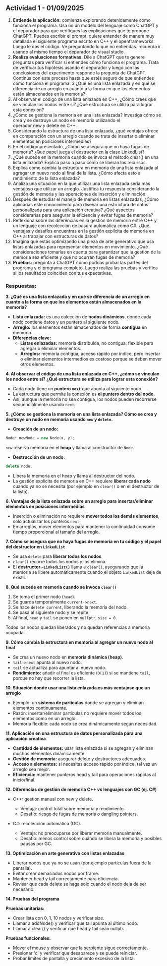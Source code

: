 ## Actividad 1 - 01/09/2025

1. **Entiende la aplicación:** comienza explorando detenidamente cómo funciona el programa. Usa un un modelo del lenguaje como ChatGPT y el depurador para que verifiques las explicaciones que te propone ChatGPT. Puedes escribir el prompt: quiere entender de manera muy detallada el siguiente programa escrito en C++ y el openframeworks. Luego le das el código. Ve preguntando lo que no entiendas. recuerda ir usando al mismo tiempo el depurador de visual studio.
2. **Realiza evaluaciones formativas.** Dile a ChatGPT que te genere preguntas para verificar si entiendes cómo funciona el programa. Trata de verificar tus hipótesis usando el depurador y luego con las conclusiones del experimento responde la pregunta de ChatGPT. Continúa con este proceso hasta que estés seguro de que entiendes cómo funciona el programa.
3.¿Qué es una lista enlazada y en qué se diferencia de un arreglo en cuanto a la forma en que los elementos están almacenados en la memoria?
4. Al observar el código de una lista enlazada en C++, ¿Cómo crees que se vinculan los nodos entre sí? ¿Qué estructura se utiliza para lograr esta conexión?
5. ¿Cómo se gestiona la memoria en una lista enlazada? Investiga cómo se crea y se destruye un nodo en memoria utilizando el operador new y delete en C++.
6. Considerando la estructura de una lista enlazada, ¿qué ventajas ofrece en comparación con un arreglo cuando se trata de insertar o eliminar elementos en posiciones intermedias?
7. En el código presentado, ¿Cómo se asegura que no haya fugas de memoria? ¿Qué papel juega el destructor en la clase LinkedList?
8. ¿Qué sucede en la memoria cuando se invoca el método clear() en una lista enlazada? Explica paso a paso cómo se liberan los recursos.
9. Explica cómo cambia la estructura en memoria de una lista enlazada al agregar un nuevo nodo al final de la lista. ¿Cómo afecta esto al rendimiento de la lista enlazada?
10. Analiza una situación en la que utilizar una lista enlazada sería más ventajoso que utilizar un arreglo. Justifica tu respuesta considerando la gestión de memoria y las operaciones de inserción y eliminación.
11. Después de estudiar el manejo de memoria en listas enlazadas, ¿Cómo aplicarías este conocimiento para diseñar una estructura de datos personalizada para una aplicación creativa? ¿Qué aspectos considerarías para asegurar la eficiencia y evitar fugas de memoria?
12. Reflexiona sobre las diferencias en la gestión de memoria entre C++ y un lenguaje con recolección de basura automática como C#. ¿Qué ventajas y desafíos encuentras en la gestión explícita de memoria en C++ al trabajar con estructuras de datos?
13. Imagina que estás optimizando una pieza de arte generativo que usa listas enlazadas para representar elementos en movimiento. ¿Qué consideraciones tomarías en cuenta para garantizar que la gestión de la memoria sea eficiente y que no ocurran fugas de memoria?
14. **Pruebas:** pregunta a ChatGPT cómo podrías probar las partes del programa y el programa completo. Luego realiza las pruebas y verifica si los resultados coinciden con tus expectativas.

### Respuestas:

**3. ¿Qué es una lista enlazada y en qué se diferencia de un arreglo en cuanto a la forma en que los elementos están almacenados en la memoria?**

- **Lista enlazada:** es una colección de **nodos dinámicos**, donde cada nodo contiene datos y un puntero al siguiente nodo.
- **Arreglo:** los elementos están almacenados de forma **contigua** en memoria.
- **Diferencias clave:**
  - **Listas enlazadas:** memoria distribuida, no contigua; flexible para agregar o eliminar elementos.
  - **Arreglos:** memoria contigua; acceso rápido por índice, pero insertar o eliminar elementos intermedios es costoso porque se deben mover otros elementos.

**4. Al observar el código de una lista enlazada en C++, ¿cómo se vinculan los nodos entre sí? ¿Qué estructura se utiliza para lograr esta conexión?**

- Cada nodo tiene un **puntero `next`** que apunta al siguiente nodo.
- La estructura que permite la conexión es **el puntero dentro del nodo**.
- Así, aunque la memoria no sea contigua, los nodos pueden recorrerse secuencialmente usando `next`.

**5. ¿Cómo se gestiona la memoria en una lista enlazada? Cómo se crea y destruye un nodo en memoria usando `new` y `delete`.**

- **Creación de un nodo:**

```cpp
Node* newNode = new Node(x, y);
```
`new` reserva memoria en el **heap** y llama al constructor de `Node`.

- **Destrucción de un nodo:**

```cpp
delete node;
```
- Libera la memoria en el heap y llama al destructor del nodo.
- La gestión explícita de memoria en C++ requiere **liberar cada nodo** cuando ya no se necesita (por ejemplo en `clear()` o en el destructor de la lista).

**6. Ventajas de la lista enlazada sobre un arreglo para insertar/eliminar elementos en posiciones intermedias**

- Inserción o eliminación no requiere **mover todos los demás elementos**, solo actualizar los punteros `next`.
- En arreglos, mover elementos para mantener la continuidad consume tiempo proporcional al tamaño del arreglo.

**7. Cómo se asegura que no haya fugas de memoria en tu código y el papel del destructor en `LinkedList`**

- Se usa `delete` para **liberar todos los nodos**.
-  `clear()` recorre todos los nodos y los elimina.
-   El **destructor `~LinkedList()`** llama a `clear()`, asegurando que la memoria se libere automáticamente cuando el objeto `LinkedList` deja de existir.

**8. Qué sucede en memoria cuando se invoca `clear()`**

1. Se toma el primer nodo (`head`).
2. Se guarda temporalmente `current->next`.
3. Se hace `delete current`, liberando la memoria del nodo.
4. Se pasa al siguiente nodo y se repite.
5. Al final, `head` y `tail` se ponen en `nullptr`, `size = 0`.

Todos los nodos quedan liberados y no quedan referencias a memoria ocupada.

**9. Cómo cambia la estructura en memoria al agregar un nuevo nodo al final**

- Se crea un nuevo nodo en **memoria dinámica (heap)**.
-  `tail->next` apunta al nuevo nodo.
-   `tail` se actualiza para apuntar al nuevo nodo.
-    **Rendimiento:** añadir al final es eficiente (`O(1)`) si se mantiene `tail`, porque no hay que recorrer la lista.

**10. Situación donde usar una lista enlazada es más ventajoso que un arreglo**

- Ejemplo: un **sistema de partículas** donde se agregan y eliminan elementos continuamente.
- Razón: insertar/eliminar partículas no requiere mover todos los elementos como en un arreglo.
- Memoria flexible: cada nodo se crea dinámicamente según necesidad.

**11. Aplicación en una estructura de datos personalizada para una aplicación creativa**

- **Cantidad de elementos:** usar lista enlazada si se agregan y eliminan muchos elementos dinámicamente
- **Gestión de memoria:** asegurar delete y destructores adecuados.
- **Acceso a elementos:** si necesitas acceso rápido por índice, tal vez un arreglo sea mejor.
- **Eficiencia:** mantener punteros head y tail para operaciones rápidas al inicio/final.

**12. Diferencias de gestión de memoria C++ vs lenguajes con GC (ej. C#)**

- C++: gestión manual con new y delete.
	- Ventaja: control total sobre memoria y rendimiento.
	- Desafío: riesgo de fugas de memoria o dangling pointers.

- C#: recolección automática (GC).
	- Ventaja: no preocuparse por liberar memoria manualmente.
	- Desafío: menos control sobre cuándo se libera la memoria y posibles pausas por GC.

**13. Optimización en arte generativo con listas enlazadas**

-	Liberar nodos que ya no se usan (por ejemplo partículas fuera de la pantalla).
-	Evitar crear demasiados nodos por frame.
-	Mantener head y tail correctamente para eficiencia.
-	Revisar que cada delete se haga solo cuando el nodo deja de ser necesario.

**14. Pruebas del programa**

**Pruebas unitarias:**

- Crear lista con 0, 1, 10 nodos y verificar size.
- Llamar a addNode() y verificar que tail apunta al último nodo.
- Llamar a clear() y verificar que head y tail sean nullptr.

**Pruebas funcionales:**

- Mover el mouse y observar que la serpiente sigue correctamente.
- Presionar 'c' y verificar que desaparece y se puede reiniciar.
- Probar límites de pantalla y crecimiento excesivo de la lista.